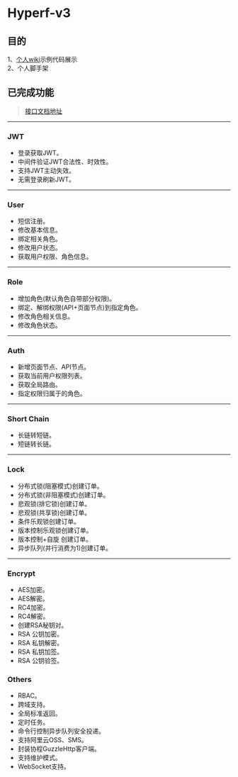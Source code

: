 # Hyperf-v3

## 目的
1、[个人wiki](https://wiki.tzf-foryou.xyz)示例代码展示 \
2、个人脚手架

## 已完成功能

> [接口文档地址](https://api.tzf-foryou.xyz/swagger/Hyperf-Wiki.html)

---

### JWT

- 登录获取JWT。
- 中间件验证JWT合法性、时效性。
- 支持JWT主动失效。
- 无需登录刷新JWT。
---
### User

- 短信注册。
- 修改基本信息。
- 绑定相关角色。
- 修改用户状态。
- 获取用户权限、角色信息。
---
### Role

- 增加角色(默认角色自带部分权限)。
- 绑定、解绑权限(API+页面节点)到指定角色。
- 修改角色相关信息。
- 修改角色状态。
---
### Auth

- 新增页面节点、API节点。
- 获取当前用户权限列表。
- 获取全局路由。
- 指定权限归属于的角色。
---
### Short Chain

- 长链转短链。
- 短链转长链。
---
### Lock

- 分布式锁(阻塞模式)创建订单。
- 分布式锁(非阻塞模式)创建订单。
- 悲观锁(排它锁)创建订单。
- 悲观锁(共享锁)创建订单。
- 条件乐观锁创建订单。
- 版本控制乐观锁创建订单。
- 版本控制+自旋 创建订单。
- 异步队列(并行消费为1)创建订单。
---
### Encrypt
- AES加密。
- AES解密。
- RC4加密。
- RC4解密。
- 创建RSA秘钥对。
- RSA 公钥加密。
- RSA 私钥解密。
- RSA 私钥加签。
- RSA 公钥验签。


### Others

- RBAC。
- 跨域支持。
- 全局标准返回。
- 定时任务。
- 命令行控制异步队列安全投递。
- 支持阿里云OSS、SMS。
- 封装协程GuzzleHttp客户端。
- 支持维护模式。
- WebSocket支持。
